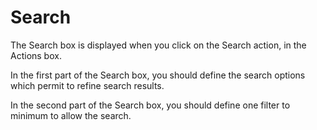 <!--
created_at: '2012-04-18 17:02:18'
updated_at: '2013-03-13 14:34:18'
authors:
    - 'Jérôme Bogaerts'
tags:
    - 'Manage Roles'
-->

Search
======

The Search box is displayed when you click on the Search action, in the Actions box.

In the first part of the Search box, you should define the search options which permit to refine search results.<br/>

In the second part of the Search box, you should define one filter to minimum to allow the search.


